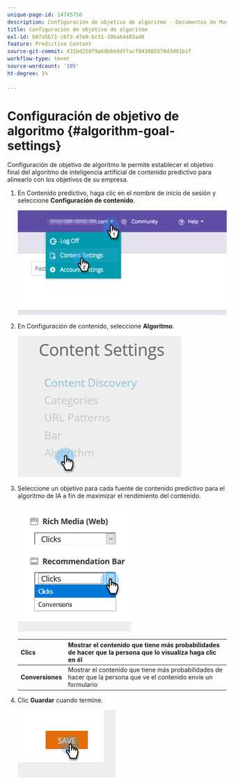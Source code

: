```yaml
---
unique-page-id: 14745750
description: Configuración de objetivo de algoritmo - Documentos de Marketo - Documentación del producto
title: Configuración de objetivo de algoritmo
exl-id: b07a5b71-c6f3-47e8-bc31-10ba64483ad0
feature: Predictive Content
source-git-commit: 431bd258f9a68bbb9df7acf043085578d3d91b1f
workflow-type: tm+mt
source-wordcount: '105'
ht-degree: 1%

---
```


# Configuración de objetivo de algoritmo {#algorithm-goal-settings}

Configuración de objetivo de algoritmo le permite establecer el objetivo final del algoritmo de inteligencia artificial de contenido predictivo para alinearlo con los objetivos de su empresa.

1. En Contenido predictivo, haga clic en el nombre de inicio de sesión y seleccione **Configuración de contenido**.

   ![](assets/1.png)

1. En Configuración de contenido, seleccione **Algoritmo**.

   ![](assets/two-1.png)

1. Seleccione un objetivo para cada fuente de contenido predictivo para el algoritmo de IA a fin de maximizar el rendimiento del contenido.

   ![](assets/three-new.png)

   | **Clics** | Mostrar el contenido que tiene más probabilidades de hacer que la persona que lo visualiza haga clic en él |
   |---|---|
   | **Conversiones** | Mostrar el contenido que tiene más probabilidades de hacer que la persona que ve el contenido envíe un formulario |

1. Clic **Guardar** cuando termine.

   ![](assets/four.png)
